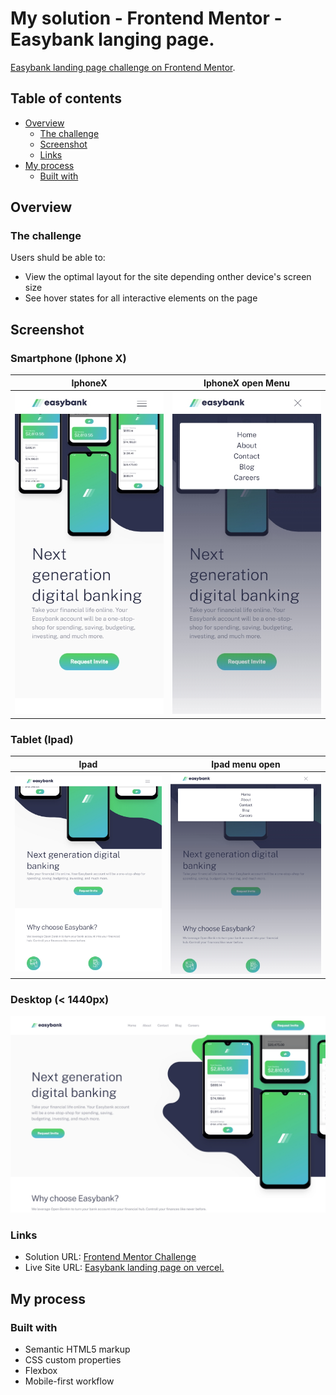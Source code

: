 # My solution - Frontend Mentor -Easybank langing page.
[Easybank landing page challenge on Frontend Mentor](https://www.frontendmentor.io/challenges/easybank-landing-page-WaUhkoDN).

## Table of contents

- [Overview](#overview)
  - [The challenge](#the-challenge)
  - [Screenshot](#screenshot)
  - [Links](#links)
- [My process](#my-process)
  - [Built with](#built-with)
  

## Overview

### The challenge

Users shuld be able to:

- View the optimal layout for the site depending onther device's screen size
- See hover states for all interactive elements on the page

## Screenshot

### Smartphone (Iphone X)
IphoneX          |  IphoneX open Menu
:-------------------------:|:-------------------------:
![Iphone X](screenshots/IphoneX.jpg)  |  ![Ipone Open Menu](screenshots/IphoneMenu.jpg)


### Tablet (Ipad)

Ipad           |    Ipad menu open
:-----------------------:|:------------------:
![Ipad](screenshots/Ipad.jpg) | ![Ipad open menu](screenshots/IpadMenu.jpg)

### Desktop (< 1440px)

![Desktop](screenshots/Desktop.jpg) 



### Links

- Solution URL: [Frontend Mentor Challenge](https://your-solution-url.com)
- Live Site URL: [Easybank landing page on vercel.](https://fem-easybank-landingpage.vercel.app/)


## My process

### Built with

- Semantic HTML5 markup
- CSS custom properties
- Flexbox
- Mobile-first workflow
